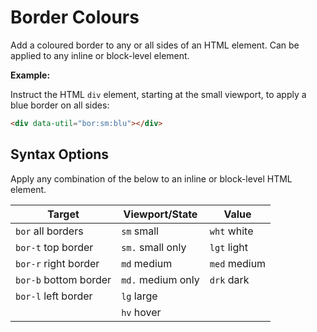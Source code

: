 # Border Colours

Add a coloured border to any or all sides of an HTML element. Can be applied to any inline or block-level element.

**Example:**

Instruct the HTML `div` element, starting at the small viewport, to apply a blue border on all sides:

```html
<div data-util="bor:sm:blu"></div>
```

## Syntax Options

Apply any combination of the below to an inline or block-level HTML element.

| Target                | Viewport/State    | Value        |
|-----------------------|-------------------|--------------|
| `bor` all borders     | `sm` small        | `wht` white  |
| `bor-t` top border    | `sm.` small only  | `lgt` light  |
| `bor-r` right border  | `md` medium       | `med` medium |
| `bor-b` bottom border | `md.` medium only | `drk` dark   |
| `bor-l` left border   | `lg` large        |              |
|                       | `hv` hover        |              |

